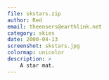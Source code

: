```yaml
---
file: skstars.zip
author: Red
email: theensers@earthlink.net
category: skies
date: 2000-04-13
screenshot: skstars.jpg
colormap: unicolor
description: >
    A star mat.
---
```

